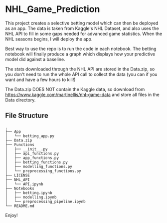 # NHL_Game_Prediction
This project creates a selective betting model which can then be deployed as an app. The data is taken from Kaggle's NHL Dataset, and also uses the NHL API to fill in some gaps needed for advanced game statistics. When the NHL seasons begins, I will deploy the app.

Best way to use the repo is to run the code in each notebook. The betting notebook will finally produce a graph which displays how your predictive model did against a baseline. 

The stats downloaded through the NHL API are stored in the Data.zip, so you don't need to run the whole API call to collect the data (you can if you want and have a few hours to kill!)

The Data.zip DOES NOT contain the Kaggle data, so download from https://www.kaggle.com/martinellis/nhl-game-data and store all files in the Data directory. 

## File Structure
```
.
├── App
│   └── betting_app.py
├── Data.zip
├── Functions
│   ├── __init__.py
│   ├── api_functions.py
│   ├── app_functions.py
│   ├── betting_functions.py
│   ├── modelling_functions.py
│   └── preprocessing_functions.py
├── LICENSE
├── NHL_API
│   └── API.ipynb
├── Notebooks
│   ├── betting.ipynb
│   ├── modelling.ipynb
│   └── preprocessing_pipeline.ipynb
└── README.md
```
Enjoy!
